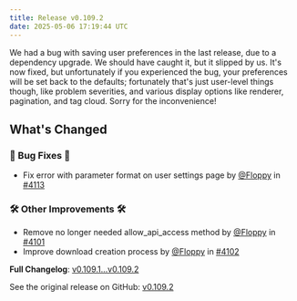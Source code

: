 ```yaml
---
title: Release v0.109.2
date: 2025-05-06 17:19:44 UTC
---
```

We had a bug with saving user preferences in the last release, due to a dependency upgrade. We should have caught it, but it slipped by us. It's now fixed, but unfortunately if you experienced the bug, your preferences will be set back to the defaults; fortunately that's just user-level things though, like problem severities, and various display options like renderer, pagination, and tag cloud. Sorry for the inconvenience!

## What's Changed
### 🐛 Bug Fixes 🐛
* Fix error with parameter format on user settings page by [@Floppy](https://github.com/Floppy) in [#4113](https://github.com/manyfold3d/manyfold/pull/4113)
### 🛠️ Other Improvements 🛠️
* Remove no longer needed allow_api_access method by [@Floppy](https://github.com/Floppy) in [#4101](https://github.com/manyfold3d/manyfold/pull/4101)
* Improve download creation process by [@Floppy](https://github.com/Floppy) in [#4102](https://github.com/manyfold3d/manyfold/pull/4102)


**Full Changelog**: [v0.109.1...v0.109.2](https://github.com/manyfold3d/manyfold/compare/v0.109.1...v0.109.2)

See the original release on GitHub: [v0.109.2](https://github.com/manyfold3d/manyfold/releases/tag/v0.109.2)
